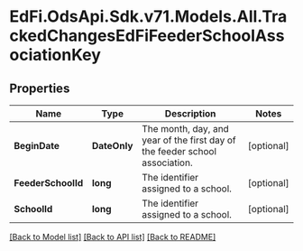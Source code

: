 # EdFi.OdsApi.Sdk.v71.Models.All.TrackedChangesEdFiFeederSchoolAssociationKey

## Properties

Name | Type | Description | Notes
------------ | ------------- | ------------- | -------------
**BeginDate** | **DateOnly** | The month, day, and year of the first day of the feeder school association. | [optional] 
**FeederSchoolId** | **long** | The identifier assigned to a school. | [optional] 
**SchoolId** | **long** | The identifier assigned to a school. | [optional] 

[[Back to Model list]](../../README.md#documentation-for-models) [[Back to API list]](../../README.md#documentation-for-api-endpoints) [[Back to README]](../../README.md)

